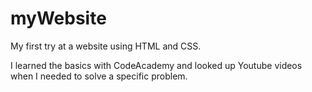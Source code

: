# myWebsite
My first try at a website using HTML and CSS.

I learned the basics with CodeAcademy and looked up Youtube videos when I needed to solve a specific problem.
